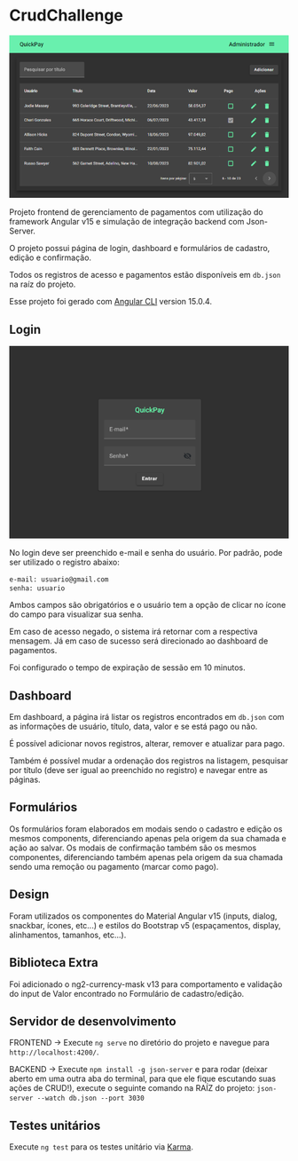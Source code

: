 # CrudChallenge

![](./src/assets/dashboard.PNG)


Projeto frontend de gerenciamento de pagamentos com utilização do framework Angular v15 e simulação de integração backend com Json-Server.

O projeto possui página de login, dashboard e formulários de cadastro, edição e confirmação.

Todos os registros de acesso e pagamentos estão disponíveis em `db.json` na raíz do projeto.

Esse projeto foi gerado com [Angular CLI](https://github.com/angular/angular-cli) version 15.0.4.

## Login

![](./src/assets/login.PNG)

No login deve ser preenchido e-mail e senha do usuário. Por padrão, pode ser utilizado o registro abaixo:
    
    e-mail: usuario@gmail.com 
    senha: usuario

Ambos campos são obrigatórios e o usuário tem a opção de clicar no ícone do campo para visualizar sua senha.

Em caso de acesso negado, o sistema irá retornar com a respectiva mensagem. Já em caso de sucesso será direcionado ao dashboard de pagamentos.

Foi configurado o tempo de expiração de sessão em 10 minutos.

## Dashboard

Em dashboard, a página irá listar os registros encontrados em `db.json` com as informações de usuário, título, data, valor e se está pago ou não.

É possível adicionar novos registros, alterar, remover e atualizar para pago. 

Também é possível mudar a ordenação dos registros na listagem, pesquisar por título (deve ser igual ao preenchido no registro) e navegar entre as páginas.

## Formulários

Os formulários foram elaborados em modais sendo o cadastro e edição os mesmos components, diferenciando apenas pela origem da sua chamada e ação ao salvar.
Os modais de confirmação também são os mesmos componentes, diferenciando também apenas pela origem da sua chamada sendo uma remoção ou pagamento (marcar como pago).

## Design

Foram utilizados os componentes do Material Angular v15 (inputs, dialog, snackbar, ícones, etc...) e estilos do Bootstrap v5 (espaçamentos, display, alinhamentos, tamanhos, etc...).

## Biblioteca Extra

Foi adicionado o ng2-currency-mask v13 para comportamento e validação do input de Valor encontrado no Formulário de cadastro/edição.

## Servidor de desenvolvimento

FRONTEND -> Execute `ng serve` no diretório do projeto e navegue para `http://localhost:4200/`. 

BACKEND -> Execute `npm install -g json-server` e para rodar (deixar aberto em uma outra aba do terminal, para que ele fique escutando suas ações de CRUD!), execute o seguinte comando na RAÍZ do projeto:
`json-server --watch db.json --port 3030`

## Testes unitários

Execute `ng test` para os testes unitário via [Karma](https://karma-runner.github.io).
